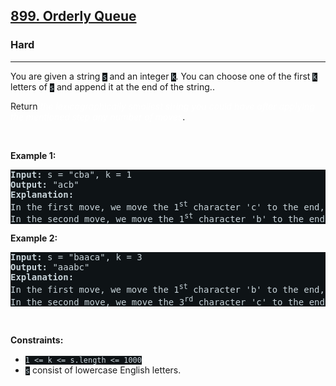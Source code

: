 <h2><a href="https://leetcode.com/problems/orderly-queue/">899. Orderly Queue</a></h2><h3>Hard</h3><hr><div><p>You are given a string <code style="background-color: rgb(14, 19, 22) !important; color: rgb(201, 212, 218) !important;">s</code> and an integer <code style="background-color: rgb(14, 19, 22) !important; color: rgb(201, 212, 218) !important;">k</code>. You can choose one of the first <code style="background-color: rgb(14, 19, 22) !important; color: rgb(201, 212, 218) !important;">k</code> letters of <code style="background-color: rgb(14, 19, 22) !important; color: rgb(201, 212, 218) !important;">s</code> and append it at the end of the string..</p>

<p>Return <em style="color: rgb(255, 255, 255) !important;">the lexicographically smallest string you could have after applying the mentioned step any number of moves</em>.</p>

<p>&nbsp;</p>
<p><strong class="example">Example 1:</strong></p>

<pre style="background-color: rgb(14, 19, 22) !important; color: rgb(200, 212, 218) !important;"><strong>Input:</strong> s = "cba", k = 1
<strong>Output:</strong> "acb"
<strong>Explanation:</strong> 
In the first move, we move the 1<sup>st</sup> character 'c' to the end, obtaining the string "bac".
In the second move, we move the 1<sup>st</sup> character 'b' to the end, obtaining the final result "acb".
</pre>

<p><strong class="example">Example 2:</strong></p>

<pre style="background-color: rgb(14, 19, 22) !important; color: rgb(200, 212, 218) !important;"><strong>Input:</strong> s = "baaca", k = 3
<strong>Output:</strong> "aaabc"
<strong>Explanation:</strong> 
In the first move, we move the 1<sup>st</sup> character 'b' to the end, obtaining the string "aacab".
In the second move, we move the 3<sup>rd</sup> character 'c' to the end, obtaining the final result "aaabc".
</pre>

<p>&nbsp;</p>
<p><strong>Constraints:</strong></p>

<ul>
	<li><code style="background-color: rgb(14, 19, 22) !important; color: rgb(201, 212, 218) !important;">1 &lt;= k &lt;= s.length &lt;= 1000</code></li>
	<li><code style="background-color: rgb(14, 19, 22) !important; color: rgb(201, 212, 218) !important;">s</code> consist of lowercase English letters.</li>
</ul>
</div>